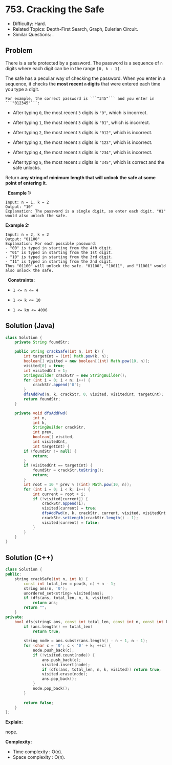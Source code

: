 # 753. Cracking the Safe

- Difficulty: Hard.
- Related Topics: Depth-First Search, Graph, Eulerian Circuit.
- Similar Questions: .

## Problem

There is a safe protected by a password. The password is a sequence of ```n``` digits where each digit can be in the range ```[0, k - 1]```.

The safe has a peculiar way of checking the password. When you enter in a sequence, it checks the **most recent **```n```** digits** that were entered each time you type a digit.


	For example, the correct password is ```"345"``` and you enter in ```"012345"```:

	
		
- After typing ```0```, the most recent ```3``` digits is ```"0"```, which is incorrect.
		
- After typing ```1```, the most recent ```3``` digits is ```"01"```, which is incorrect.
		
- After typing ```2```, the most recent ```3``` digits is ```"012"```, which is incorrect.
		
- After typing ```3```, the most recent ```3``` digits is ```"123"```, which is incorrect.
		
- After typing ```4```, the most recent ```3``` digits is ```"234"```, which is incorrect.
		
- After typing ```5```, the most recent ```3``` digits is ```"345"```, which is correct and the safe unlocks.
	
	


Return **any string of **minimum length** that will unlock the safe **at some point** of entering it**.

 
**Example 1:**

```
Input: n = 1, k = 2
Output: "10"
Explanation: The password is a single digit, so enter each digit. "01" would also unlock the safe.
```

**Example 2:**

```
Input: n = 2, k = 2
Output: "01100"
Explanation: For each possible password:
- "00" is typed in starting from the 4th digit.
- "01" is typed in starting from the 1st digit.
- "10" is typed in starting from the 3rd digit.
- "11" is typed in starting from the 2nd digit.
Thus "01100" will unlock the safe. "01100", "10011", and "11001" would also unlock the safe.
```

 
**Constraints:**


	
- ```1 <= n <= 4```
	
- ```1 <= k <= 10```
	
- ```1 <= kn <= 4096```


## Solution (Java)
```java
class Solution {
    private String foundStr;

    public String crackSafe(int n, int k) {
        int targetCnt = (int) Math.pow(k, n);
        boolean[] visited = new boolean[(int) Math.pow(10, n)];
        visited[0] = true;
        int visitedCnt = 1;
        StringBuilder crackStr = new StringBuilder();
        for (int i = 0; i < n; i++) {
            crackStr.append('0');
        }
        dfsAddPwd(n, k, crackStr, 0, visited, visitedCnt, targetCnt);
        return foundStr;
    }

    private void dfsAddPwd(
            int n,
            int k,
            StringBuilder crackStr,
            int prev,
            boolean[] visited,
            int visitedCnt,
            int targetCnt) {
        if (foundStr != null) {
            return;
        }
        if (visitedCnt == targetCnt) {
            foundStr = crackStr.toString();
            return;
        }
        int root = 10 * prev % ((int) Math.pow(10, n));
        for (int i = 0; i < k; i++) {
            int current = root + i;
            if (!visited[current]) {
                crackStr.append(i);
                visited[current] = true;
                dfsAddPwd(n, k, crackStr, current, visited, visitedCnt + 1, targetCnt);
                crackStr.setLength(crackStr.length() - 1);
                visited[current] = false;
            }
        }
    }
}
```

## Solution (C++)

```cpp
class Solution {
public:
    string crackSafe(int n, int k) {
        const int total_len = pow(k, n) + n - 1;
        string ans(n, '0');
        unordered_set<string> visited{ans};
        if (dfs(ans, total_len, n, k, visited))
            return ans;
        return "";
    }
private:
    bool dfs(string& ans, const int total_len, const int n, const int k, unordered_set<string>& visited) {
        if (ans.length() == total_len)
            return true;
        
        string node = ans.substr(ans.length() - n + 1, n - 1);
        for (char c = '0'; c < '0' + k; ++c) {
            node.push_back(c);
            if (!visited.count(node)) {
                ans.push_back(c);
                visited.insert(node);
                if (dfs(ans, total_len, n, k, visited)) return true;
                visited.erase(node);
                ans.pop_back();
            }
            node.pop_back();
        }
        
        return false;
    }
};
```

**Explain:**

nope.

**Complexity:**

* Time complexity : O(n).
* Space complexity : O(n).
